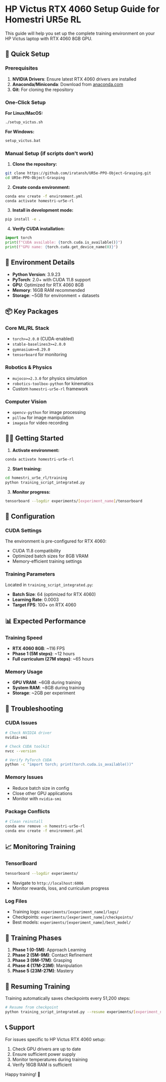 # HP Victus RTX 4060 Setup Guide for Homestri UR5e RL

This guide will help you set up the complete training environment on your HP Victus laptop with RTX 4060 8GB GPU.

## 🚀 Quick Setup

### Prerequisites
1. **NVIDIA Drivers**: Ensure latest RTX 4060 drivers are installed
2. **Anaconda/Miniconda**: Download from [anaconda.com](https://www.anaconda.com/products/distribution)
3. **Git**: For cloning the repository

### One-Click Setup

**For Linux/MacOS:**
```bash
./setup_victus.sh
```

**For Windows:**
```cmd
setup_victus.bat
```

### Manual Setup (if scripts don't work)

1. **Clone the repository:**
```bash
git clone https://github.com/iratansh/UR5e-PPO-Object-Grasping.git
cd UR5e-PPO-Object-Grasping
```

2. **Create conda environment:**
```bash
conda env create -f environment.yml
conda activate homestri-ur5e-rl
```

3. **Install in development mode:**
```bash
pip install -e .
```

4. **Verify CUDA installation:**
```python
import torch
print(f"CUDA available: {torch.cuda.is_available()}")
print(f"GPU name: {torch.cuda.get_device_name(0)}")
```

## 🎯 Environment Details

- **Python Version**: 3.9.23
- **PyTorch**: 2.0+ with CUDA 11.8 support
- **GPU**: Optimized for RTX 4060 8GB
- **Memory**: 16GB RAM recommended
- **Storage**: ~5GB for environment + datasets

## 📦 Key Packages

### Core ML/RL Stack
- `torch>=2.0.0` (CUDA-enabled)
- `stable-baselines3>=2.0.0`
- `gymnasium>=0.29.0`
- `tensorboard` for monitoring

### Robotics & Physics
- `mujoco>=2.3.0` for physics simulation
- `robotics-toolbox-python` for kinematics
- Custom `homestri-ur5e-rl` framework

### Computer Vision
- `opencv-python` for image processing
- `pillow` for image manipulation
- `imageio` for video recording

## 🏃‍♂️ Getting Started

1. **Activate environment:**
```bash
conda activate homestri-ur5e-rl
```

2. **Start training:**
```bash
cd homestri_ur5e_rl/training
python training_script_integrated.py
```

3. **Monitor progress:**
```bash
tensorboard --logdir experiments/[experiment_name]/tensorboard
```

## 🔧 Configuration

### CUDA Settings
The environment is pre-configured for RTX 4060:
- CUDA 11.8 compatibility
- Optimized batch sizes for 8GB VRAM
- Memory-efficient training settings

### Training Parameters
Located in `training_script_integrated.py`:
- **Batch Size**: 64 (optimized for RTX 4060)
- **Learning Rate**: 0.0003
- **Target FPS**: 100+ on RTX 4060

## 📊 Expected Performance

### Training Speed
- **RTX 4060 8GB**: ~116 FPS
- **Phase 1 (5M steps)**: ~12 hours
- **Full curriculum (27M steps)**: ~65 hours

### Memory Usage
- **GPU VRAM**: ~6GB during training
- **System RAM**: ~8GB during training
- **Storage**: ~2GB per experiment

## 🐛 Troubleshooting

### CUDA Issues
```bash
# Check NVIDIA driver
nvidia-smi

# Check CUDA toolkit
nvcc --version

# Verify PyTorch CUDA
python -c "import torch; print(torch.cuda.is_available())"
```

### Memory Issues
- Reduce batch size in config
- Close other GPU applications
- Monitor with `nvidia-smi`

### Package Conflicts
```bash
# Clean reinstall
conda env remove -n homestri-ur5e-rl
conda env create -f environment.yml
```

## 📈 Monitoring Training

### TensorBoard
```bash
tensorboard --logdir experiments/
```
- Navigate to `http://localhost:6006`
- Monitor rewards, loss, and curriculum progress

### Log Files
- Training logs: `experiments/[experiment_name]/logs/`
- Checkpoints: `experiments/[experiment_name]/checkpoints/`
- Best models: `experiments/[experiment_name]/best_model/`

## 🎯 Training Phases

1. **Phase 1 (0-5M)**: Approach Learning
2. **Phase 2 (5M-9M)**: Contact Refinement  
3. **Phase 3 (9M-17M)**: Grasping
4. **Phase 4 (17M-23M)**: Manipulation
5. **Phase 5 (23M-27M)**: Mastery

## 🔄 Resuming Training

Training automatically saves checkpoints every 51,200 steps:
```bash
# Resume from checkpoint
python training_script_integrated.py --resume experiments/[experiment_name]/checkpoints/ppo_ur5e_[steps]_steps.zip
```

## 📞 Support

For issues specific to HP Victus RTX 4060 setup:
1. Check GPU drivers are up to date
2. Ensure sufficient power supply
3. Monitor temperatures during training
4. Verify 16GB RAM is sufficient

Happy training! 🚀
